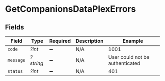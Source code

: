 # GetCompanionsDataPlexErrors


## Fields

| Field                           | Type                            | Required                        | Description                     | Example                         |
| ------------------------------- | ------------------------------- | ------------------------------- | ------------------------------- | ------------------------------- |
| `code`                          | *?int*                          | :heavy_minus_sign:              | N/A                             | 1001                            |
| `message`                       | *?string*                       | :heavy_minus_sign:              | N/A                             | User could not be authenticated |
| `status`                        | *?int*                          | :heavy_minus_sign:              | N/A                             | 401                             |